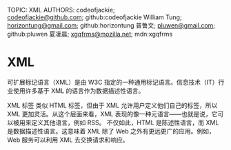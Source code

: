 TOPIC: XML
AUTHORS: codeofjackie; codeofjackie@github.com; github:codeofjackie
         William Tung; horizontung@gmail.com; github:horizontung
         普鲁文; pluwen@gmail.com; github:pluwen
         夏凌晨; xgqfrms@mozilla.net; mdn:xgqfrms

# XML

可扩展标记语言（XML）是由 W3C 指定的一种通用标记语言。信息技术（IT）行业使用许多基于 XML 的语言作为数据描述性语言。

XML 标签 类似 HTML 标签，但由于 XML 允许用户定义他们自己的标签，所以 XML 更加灵活。从这个层面来看，XML 表现的像一种元语言——也就是说，它可以被用来定义其他语言，例如  RSS。
不仅如此，HTML 是陈述性语言，而 XML 是数据描述性语言。这意味着 XML 除了 Web 之外有更远更广的应用。例如，Web 服务可以利用 XML 去交换请求和响应。
